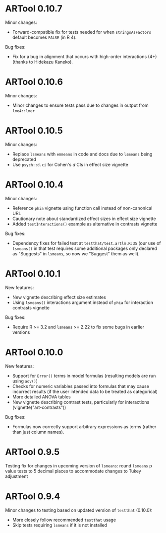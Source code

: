 # ARTool 0.10.7

Minor changes:

* Forward-compatible fix for tests needed for when `stringsAsFactors` default
  becomes `FALSE` (in R 4).

Bug fixes:

* Fix for a bug in alignment that occurs with high-order interactions (4+)
  (thanks to Hidekazu Kaneko).


# ARTool 0.10.6

Minor changes:

* Minor changes to ensure tests pass due to changes in output from `lme4::lmer`


# ARTool 0.10.5

Minor changes:

* Replace `lsmeans` with `emmeans` in code and docs due to `lsmeans` being deprecated
* Use `psych::d.ci` for Cohen's _d_ CIs in effect size vignette


# ARTool 0.10.4

Minor changes:

* Reference `phia` vignette using function call instead of non-canonical URL
* Cautionary note about standardized effect sizes in effect size vignette
* Added `testInteractions()` example as alternative in contrasts vignette

Bug fixes:

* Dependency fixes for failed test at `testthat/test.artlm.R:35` (our use of `lsmeans()` in that
test requires some additional packages only declared as "Suggests" in `lsmeans`, so now
we "Suggest" them as well).


# ARTool 0.10.1

New features:

* New vignette describing effect size estimates
* Using `lsmeans()` interactions argument instead of `phia` for interaction contrasts vignette

Bug fixes:

* Require R >= 3.2 and `lsmeans` >= 2.22 to fix some bugs in earlier versions


# ARTool 0.10.0

New features:

* Support for `Error()` terms in model formulas (resulting models are run using `aov()`)
* Checks for numeric variables passed into formulas that may cause incorrect results (if the user intended data to be treated as categorical)
* More detailed ANOVA tables
* New vignette describing contrast tests, particularly for interactions (vignette("art-contrasts"))

Bug fixes:

* Formulas now correctly support arbitrary expressions as terms (rather than just column names).


# ARTool 0.9.5

Testing fix for changes in upcoming version of `lsmeans`: round `lsmeans` p value tests to 5 decimal places to accommodate changes to Tukey adjustment


# ARTool 0.9.4

Minor changes to testing based on updated version of `testthat` (0.10.0):

* More closely follow recommended `testthat` usage
* Skip tests requiring `lsmeans` if it is not installed
